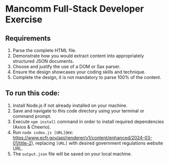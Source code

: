 # Mancomm Full-Stack Developer Exercise

## Requirements

1. Parse the complete HTML file.
2. Demonstrate how you would extract content into appropriately structured JSON documents.
3. Choose and justify the use of a DOM or Sax parser.
4. Ensure the design showcases your coding skills and technique.
5. Complete the design, it is not mandatory to parse 100% of the content.

## To run this code:

1. Install Node.js if not already installed on your machine.
2. Save and navigate to this code directory using your terminal or command prompt.
3. Execute `npm install` command in order to install required dependencies (Axios & Cheerio).
4. Run `node index.js [URL]`(ex: https://www.ecfr.gov/api/renderer/v1/content/enhanced/2024-03-01/title-2), replacing `[URL]` with desired government regulations website URL.
5. The `output.json` file will be saved on your local machine.